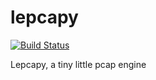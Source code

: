 # lepcapy
[![Build Status](https://travis-ci.org/Revimal/lepcapy.svg?branch=master)](https://travis-ci.org/Revimal/lepcapy)

Lepcapy, a tiny little pcap engine
